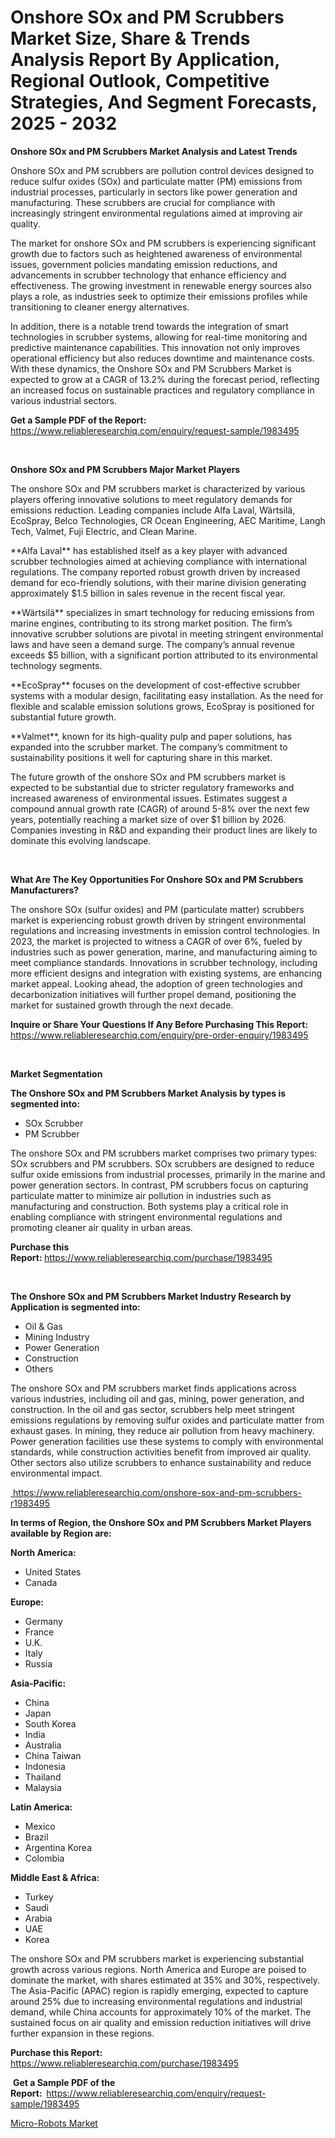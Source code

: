 <p><h1>Onshore SOx and PM Scrubbers Market Size, Share & Trends Analysis Report By Application, Regional Outlook, Competitive Strategies, And Segment Forecasts, 2025 - 2032</h1></p><p><strong>Onshore SOx and PM Scrubbers Market Analysis and Latest Trends</strong></p>
<p><p>Onshore SOx and PM scrubbers are pollution control devices designed to reduce sulfur oxides (SOx) and particulate matter (PM) emissions from industrial processes, particularly in sectors like power generation and manufacturing. These scrubbers are crucial for compliance with increasingly stringent environmental regulations aimed at improving air quality. </p><p>The market for onshore SOx and PM scrubbers is experiencing significant growth due to factors such as heightened awareness of environmental issues, government policies mandating emission reductions, and advancements in scrubber technology that enhance efficiency and effectiveness. The growing investment in renewable energy sources also plays a role, as industries seek to optimize their emissions profiles while transitioning to cleaner energy alternatives. </p><p>In addition, there is a notable trend towards the integration of smart technologies in scrubber systems, allowing for real-time monitoring and predictive maintenance capabilities. This innovation not only improves operational efficiency but also reduces downtime and maintenance costs. With these dynamics, the Onshore SOx and PM Scrubbers Market is expected to grow at a CAGR of 13.2% during the forecast period, reflecting an increased focus on sustainable practices and regulatory compliance in various industrial sectors.</p></p>
<p><strong>Get a Sample PDF of the Report:&nbsp;</strong> <a href="https://www.reliableresearchiq.com/enquiry/request-sample/1983495?utm_campaign=2287&utm_medium=2&utm_source=Github&utm_content=ia&utm_term=02032025&utm_id=onshore-sox-and-pm-scrubbers">https://www.reliableresearchiq.com/enquiry/request-sample/1983495</a></p>
<p>&nbsp;</p>
<p><strong>Onshore SOx and PM Scrubbers Major Market Players</strong></p>
<p><p>The onshore SOx and PM scrubbers market is characterized by various players offering innovative solutions to meet regulatory demands for emissions reduction. Leading companies include Alfa Laval, Wärtsilä, EcoSpray, Belco Technologies, CR Ocean Engineering, AEC Maritime, Langh Tech, Valmet, Fuji Electric, and Clean Marine.</p><p>**Alfa Laval** has established itself as a key player with advanced scrubber technologies aimed at achieving compliance with international regulations. The company reported robust growth driven by increased demand for eco-friendly solutions, with their marine division generating approximately $1.5 billion in sales revenue in the recent fiscal year.</p><p>**Wärtsilä** specializes in smart technology for reducing emissions from marine engines, contributing to its strong market position. The firm’s innovative scrubber solutions are pivotal in meeting stringent environmental laws and have seen a demand surge. The company’s annual revenue exceeds $5 billion, with a significant portion attributed to its environmental technology segments.</p><p>**EcoSpray** focuses on the development of cost-effective scrubber systems with a modular design, facilitating easy installation. As the need for flexible and scalable emission solutions grows, EcoSpray is positioned for substantial future growth.</p><p>**Valmet**, known for its high-quality pulp and paper solutions, has expanded into the scrubber market. The company’s commitment to sustainability positions it well for capturing share in this market. </p><p>The future growth of the onshore SOx and PM scrubbers market is expected to be substantial due to stricter regulatory frameworks and increased awareness of environmental issues. Estimates suggest a compound annual growth rate (CAGR) of around 5-8% over the next few years, potentially reaching a market size of over $1 billion by 2026. Companies investing in R&D and expanding their product lines are likely to dominate this evolving landscape.</p></p>
<p>&nbsp;</p>
<p><strong>What Are The Key Opportunities For Onshore SOx and PM Scrubbers Manufacturers?</strong></p>
<p><p>The onshore SOx (sulfur oxides) and PM (particulate matter) scrubbers market is experiencing robust growth driven by stringent environmental regulations and increasing investments in emission control technologies. In 2023, the market is projected to witness a CAGR of over 6%, fueled by industries such as power generation, marine, and manufacturing aiming to meet compliance standards. Innovations in scrubber technology, including more efficient designs and integration with existing systems, are enhancing market appeal. Looking ahead, the adoption of green technologies and decarbonization initiatives will further propel demand, positioning the market for sustained growth through the next decade.</p></p>
<p><strong>Inquire or Share Your Questions If Any Before Purchasing This Report:</strong> <a href="https://www.reliableresearchiq.com/enquiry/pre-order-enquiry/1983495?utm_campaign=2287&utm_medium=2&utm_source=Github&utm_content=ia&utm_term=02032025&utm_id=onshore-sox-and-pm-scrubbers">https://www.reliableresearchiq.com/enquiry/pre-order-enquiry/1983495</a></p>
<p>&nbsp;</p>
<p><strong>Market Segmentation</strong></p>
<p><strong>The Onshore SOx and PM Scrubbers Market Analysis by types is segmented into:</strong></p>
<p><ul><li>SOx Scrubber</li><li>PM Scrubber</li></ul></p>
<p><p>The onshore SOx and PM scrubbers market comprises two primary types: SOx scrubbers and PM scrubbers. SOx scrubbers are designed to reduce sulfur oxide emissions from industrial processes, primarily in the marine and power generation sectors. In contrast, PM scrubbers focus on capturing particulate matter to minimize air pollution in industries such as manufacturing and construction. Both systems play a critical role in enabling compliance with stringent environmental regulations and promoting cleaner air quality in urban areas.</p></p>
<p><strong>Purchase this Report:&nbsp;</strong><a href="https://www.reliableresearchiq.com/purchase/1983495?utm_campaign=2287&utm_medium=2&utm_source=Github&utm_content=ia&utm_term=02032025&utm_id=onshore-sox-and-pm-scrubbers">https://www.reliableresearchiq.com/purchase/1983495</a></p>
<p>&nbsp;</p>
<p><strong>The Onshore SOx and PM Scrubbers Market Industry Research by Application is segmented into:</strong></p>
<p><ul><li>Oil & Gas</li><li>Mining Industry</li><li>Power Generation</li><li>Construction</li><li>Others</li></ul></p>
<p><p>The onshore SOx and PM scrubbers market finds applications across various industries, including oil and gas, mining, power generation, and construction. In the oil and gas sector, scrubbers help meet stringent emissions regulations by removing sulfur oxides and particulate matter from exhaust gases. In mining, they reduce air pollution from heavy machinery. Power generation facilities use these systems to comply with environmental standards, while construction activities benefit from improved air quality. Other sectors also utilize scrubbers to enhance sustainability and reduce environmental impact.</p></p>
<p><a href="https://www.reliableresearchiq.com/onshore-sox-and-pm-scrubbers-r1983495?utm_campaign=2287&utm_medium=2&utm_source=Github&utm_content=ia&utm_term=02032025&utm_id=onshore-sox-and-pm-scrubbers">&nbsp;https://www.reliableresearchiq.com/onshore-sox-and-pm-scrubbers-r1983495</a></p>
<p><strong>In terms of Region, the Onshore SOx and PM Scrubbers Market Players available by Region are:</strong></p>
<p>
    <p> <strong> North America: </strong>
        <ul>
            <li>United States</li>
            <li>Canada</li>
        </ul>
        </p> 
    <p> <strong> Europe: </strong>
        <ul>
            <li>Germany</li>
            <li>France</li>
            <li>U.K.</li>
            <li>Italy</li>
            <li>Russia</li>
        </ul>
        </p> 
    <p> <strong> Asia-Pacific: </strong>
        <ul>
            <li>China</li>
            <li>Japan</li>
            <li>South Korea</li>
            <li>India</li>
            <li>Australia</li>
            <li>China Taiwan</li>
            <li>Indonesia</li>
            <li>Thailand</li>
            <li>Malaysia</li>
        </ul>
        </p> 
    <p> <strong> Latin America: </strong>
        <ul>
            <li>Mexico</li>
            <li>Brazil</li>
            <li>Argentina Korea</li>
            <li>Colombia</li>
        </ul>
        </p> 
    <p> <strong> Middle East & Africa: </strong>
        <ul>
            <li>Turkey</li>
            <li>Saudi</li>
            <li>Arabia</li>
            <li>UAE</li>
            <li>Korea</li>
        </ul>
    </p>
    </p>
<p><p>The onshore SOx and PM scrubbers market is experiencing substantial growth across various regions. North America and Europe are poised to dominate the market, with shares estimated at 35% and 30%, respectively. The Asia-Pacific (APAC) region is rapidly emerging, expected to capture around 25% due to increasing environmental regulations and industrial demand, while China accounts for approximately 10% of the market. The sustained focus on air quality and emission reduction initiatives will drive further expansion in these regions.</p></p>
<p><strong>Purchase this Report: </strong><a href="https://www.reliableresearchiq.com/purchase/1983495?utm_campaign=2287&utm_medium=2&utm_source=Github&utm_content=ia&utm_term=02032025&utm_id=onshore-sox-and-pm-scrubbers">https://www.reliableresearchiq.com/purchase/1983495</a></p>
<p>&nbsp;<strong>Get a Sample PDF of the Report:&nbsp;&nbsp;</strong><a href="https://www.reliableresearchiq.com/enquiry/request-sample/1983495?utm_campaign=2287&utm_medium=2&utm_source=Github&utm_content=ia&utm_term=02032025&utm_id=onshore-sox-and-pm-scrubbers">https://www.reliableresearchiq.com/enquiry/request-sample/1983495</a></p>
<p><strong></strong></p>
<p><p><a href="https://github.com/edacruz6/Market-Research-Report-List-1/blob/main/micro-robots-market.md?utm_campaign=2287&utm_medium=2&utm_source=Github&utm_content=ia&utm_term=02032025&utm_id=onshore-sox-and-pm-scrubbers">Micro-Robots Market</a></p></p>